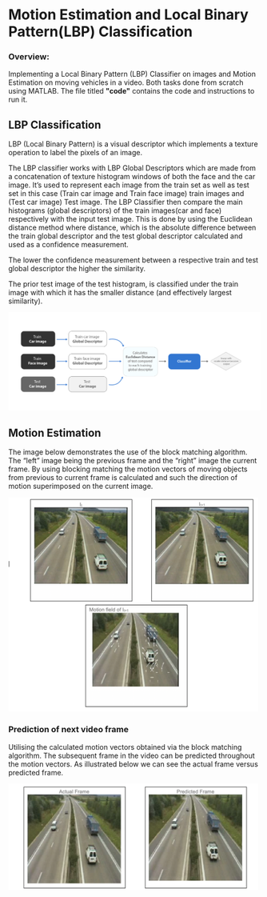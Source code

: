 # Motion Estimation and Local Binary Pattern(LBP) Classification


### Overview:
Implementing a Local Binary Pattern (LBP) Classifier on images and Motion Estimation on moving vehicles in a video. Both tasks done from scratch using MATLAB. The file titled **"code"** contains the code and instructions to run it.




## LBP Classification

LBP (Local Binary Pattern) is a visual descriptor which implements a texture operation to label the pixels of an image.

The LBP classifier works with LBP Global Descriptors which  are made from a concatenation of texture histogram windows of both the face and the car image. It’s used to represent each image from the train set as well as test set in this case (Train car image and Train face image) train images and (Test car image) Test image. The  LBP Classifier then compare the main histograms (global descriptors) of the train images(car and face) respectively with the input test image. This is done by using the Euclidean distance method where distance, which is the absolute difference between the train global descriptor and the test global descriptor calculated and used as a confidence measurement. 

The lower the confidence measurement between a respective train and test global descriptor the higher the similarity.

The prior test image of the test histogram, is classified under the train image with which it has the smaller distance (and effectively largest similarity).




<img src="https://github.com/ethanbakare/Motion-Estimation-and-LBP-Classification/blob/main/images/LBP_classifier.png" width = "900"/>



## Motion Estimation

The image below demonstrates the use of the block matching algorithm. The “left” image being the previous frame and the “right” image the current frame. By using blocking matching the motion vectors of moving objects from previous to current frame is calculated and such the direction of motion superimposed on the current image.

<img src="https://github.com/ethanbakare/Motion-Estimation-and-LBP-Classification/blob/main/images/motion_vector.png" width = "500"/>

### Prediction of next video frame 

Utilising the calculated motion vectors obtained via the block matching algorithm. The subsequent frame in the video can be predicted throughout the motion vectors. As illustrated below we can see the actual frame versus predicted frame.


<img src="https://github.com/ethanbakare/Motion-Estimation-and-LBP-Classification/blob/main/images/actual_vs_predicted.png" width = "500"/>
